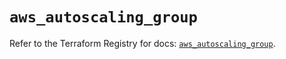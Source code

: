 # `aws_autoscaling_group`

Refer to the Terraform Registry for docs: [`aws_autoscaling_group`](https://registry.terraform.io/providers/hashicorp/aws/5.56.0/docs/resources/autoscaling_group).
